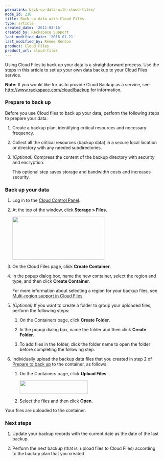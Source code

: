 ```yaml
---
permalink: back-up-data-with-cloud-files/
node_id: 236
title: Back up data with Cloud Files
type: article
created_date: '2011-03-16'
created_by: Rackspace Support
last_modified_date: '2016-01-21'
last_modified_by: Renee Rendon
product: Cloud Files
product_url: cloud-files
---
```


Using Cloud Files to back up your data is a straightforward process. Use
the steps in this article to set up your own data backup to your Cloud
Files service.

**Note:** If you would like for us to provide Cloud Backup as a service,
see <http://www.rackspace.com/cloud/backup> for information.

### Prepare to back up

Before you use Cloud files to back up your data, perform the following
steps to prepare your data:

1.  Create a backup plan, identifying critical resources and
    necessary frequency.

2.  Collect all the critical resources (backup data) in a secure local
    location or directory with any needed subdirectories.

3.  *(Optional)* Compress the content of the backup directory with
    security and encryption.

    This optional step saves storage and bandwidth costs and
    increases security.

### Back up your data

1.  Log in to the [Cloud Control Panel](https://mycloud.rackspace.com/).

2.  At the top of the window, click **Storage &gt; Files**.

    <img src="{% asset_path cloud-files/back-up-data-with-cloud-files/236.1.png %}" width="300" height="140" />

3.  On the Cloud Files page, click **Create Container**.

4.  In the popup dialog box, name the new container, select the region
    and type, and then click **Create Container**.

    For more information about selecting a region for your backup files,
    see [Multi-region support in Cloud
    Files](/how-to/multi-region-support-in-cloud-files).
    
5.  *(Optional)* If you want to create a folder to group your uploaded
    files, perform the following steps:

    1.  On the Containers page, click **Create Folder**.
    
    2.  In the popup dialog box, name the folder and then click **Create
        Folder**.
        
    3.  To add files in the folder, click the folder name to open the
        folder before completing the following step.

6.  Individually upload the backup data files that you created in step 2
    of [Prepare to back up](#prepare) to the container, as follows:

    1.  On the Containers page, click **Upload Files**.

        <img src="{% asset_path cloud-files/back-up-data-with-cloud-files/263.4.png %}" width="221" height="44" />

    2.  Select the files and then click **Open**.
    
  Your files are uploaded to the container.

### Next steps

1.  Update your backup records with the current date as the date of the
    last backup.

2.  Perform the next backup (that is, upload files to Cloud Files)
    according to the backup plan that you created.
